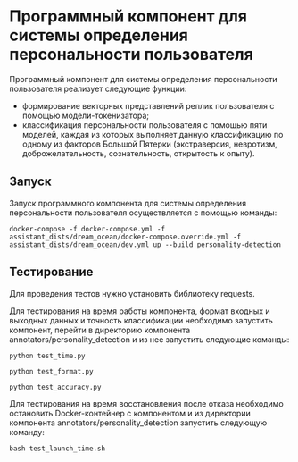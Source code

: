 # Программный компонент для системы определения персональности пользователя

Программный компонент для системы определения персональности пользователя реализует следующие функции:
- формирование векторных представлений реплик пользователя с помощью модели-токенизатора;
- классификация персональности пользователя с помощью пяти моделей, каждая из которых выполняет данную классификацию по одному из факторов Большой Пятерки (экстраверсия, невротизм, доброжелательность, сознательность, открытость к опыту).

## Запуск
Запуск программного компонента для системы определения персональности пользователя осуществляется с помощью команды:
```
docker-compose -f docker-compose.yml -f assistant_dists/dream_ocean/docker-compose.override.yml -f assistant_dists/dream_ocean/dev.yml up --build personality-detection
```

## Тестирование
Для проведения тестов нужно установить библиотеку requests. 

Для тестирования на время работы компонента, формат входных и выходных данных и точность классификации необходимо запустить компонент, перейти в директорию компонента annotators/personality_detection и из нее запустить следующие команды:
```
python test_time.py
```
```
python test_format.py
```
```
python test_accuracy.py
```
Для тестирования на время восстановления после отказа необходимо остановить Docker-контейнер с компонентом и из директории компонента annotators/personality_detection запустить следующую команду:
```
bash test_launch_time.sh
```
